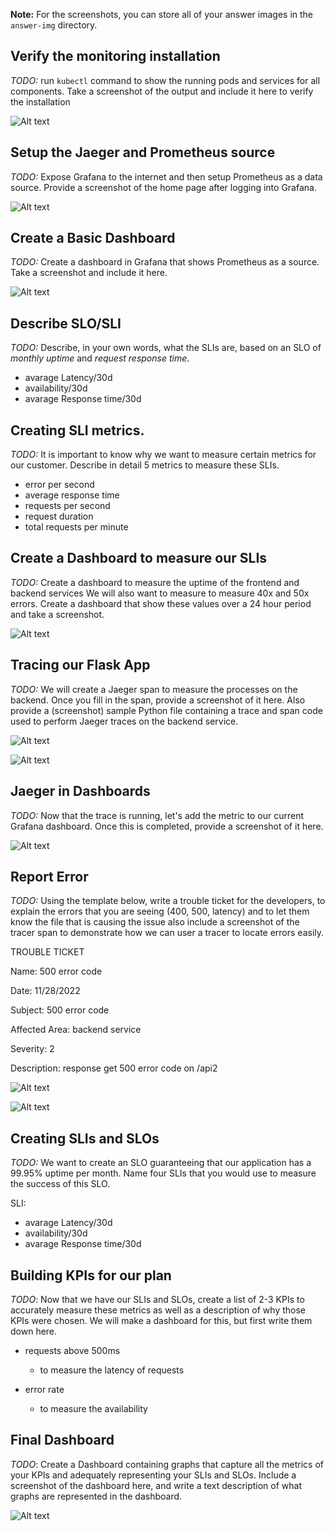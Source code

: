 **Note:** For the screenshots, you can store all of your answer images in the `answer-img` directory.

## Verify the monitoring installation

*TODO:* run `kubectl` command to show the running pods and services for all components. Take a screenshot of the output and include it here to verify the installation

![Alt text](./answer-img/all-components.png)

## Setup the Jaeger and Prometheus source
*TODO:* Expose Grafana to the internet and then setup Prometheus as a data source. Provide a screenshot of the home page after logging into Grafana.

![Alt text](./answer-img/grafana-homepage.png)

## Create a Basic Dashboard
*TODO:* Create a dashboard in Grafana that shows Prometheus as a source. Take a screenshot and include it here.

![Alt text](./answer-img/basic-dashboard.png)

## Describe SLO/SLI
*TODO:* Describe, in your own words, what the SLIs are, based on an SLO of *monthly uptime* and *request response time*.

+ avarage Latency/30d
+ availability/30d
+ avarage Response time/30d

## Creating SLI metrics.
*TODO:* It is important to know why we want to measure certain metrics for our customer. Describe in detail 5 metrics to measure these SLIs. 

+ error per second
+ average response time
+ requests per second
+ request duration
+ total requests per minute

## Create a Dashboard to measure our SLIs
*TODO:* Create a dashboard to measure the uptime of the frontend and backend services We will also want to measure to measure 40x and 50x errors. Create a dashboard that show these values over a 24 hour period and take a screenshot.

![Alt text](./answer-img/dashboard-for-CLI.png)

## Tracing our Flask App
*TODO:*  We will create a Jaeger span to measure the processes on the backend. Once you fill in the span, provide a screenshot of it here. Also provide a (screenshot) sample Python file containing a trace and span code used to perform Jaeger traces on the backend service.

![Alt text](./answer-img/tracing1.png)

![Alt text](./answer-img/Tracing-our-Flask-App.png)


## Jaeger in Dashboards
*TODO:* Now that the trace is running, let's add the metric to our current Grafana dashboard. Once this is completed, provide a screenshot of it here.

![Alt text](./answer-img/jaeger-in-Dashboards.png)

## Report Error
*TODO:* Using the template below, write a trouble ticket for the developers, to explain the errors that you are seeing (400, 500, latency) and to let them know the file that is causing the issue also include a screenshot of the tracer span to demonstrate how we can user a tracer to locate errors easily.

TROUBLE TICKET

Name:  500 error code

Date: 11/28/2022

Subject: 500 error code

Affected Area: backend service

Severity: 2

Description:  response get 500 error code on /api2


![Alt text](./answer-img/tracing1.png)


![Alt text](./answer-img/tracing2.png)

## Creating SLIs and SLOs
*TODO:* We want to create an SLO guaranteeing that our application has a 99.95% uptime per month. Name four SLIs that you would use to measure the success of this SLO.

SLI:
+ avarage Latency/30d
+ availability/30d
+ avarage Response time/30d


## Building KPIs for our plan
*TODO*: Now that we have our SLIs and SLOs, create a list of 2-3 KPIs to accurately measure these metrics as well as a description of why those KPIs were chosen. We will make a dashboard for this, but first write them down here.

+ requests above 500ms
    + to measure the latency of requests

+ error rate
    + to measure the availability


## Final Dashboard
*TODO*: Create a Dashboard containing graphs that capture all the metrics of your KPIs and adequately representing your SLIs and SLOs. Include a screenshot of the dashboard here, and write a text description of what graphs are represented in the dashboard.  


![Alt text](./answer-img/final-dashboard.png)
